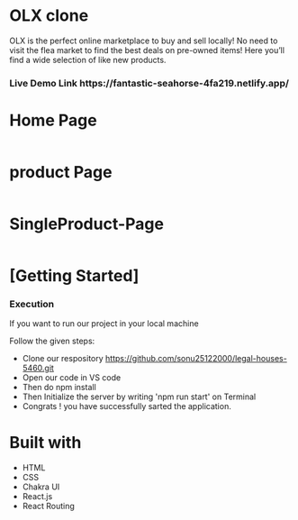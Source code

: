 # OLX clone
OLX is the perfect online marketplace to buy and sell locally! No need to visit the flea market to find the best deals on pre-owned items! Here you’ll find a wide selection of like new products.

<h3>Live Demo Link https://fantastic-seahorse-4fa219.netlify.app/ </h3>

 <h1>Home Page</h1>
    <img src="https://i.postimg.cc/XvfcfyVr/Screenshot-2023-02-27-at-9-34-04-PM.png" alt="">
  <h1>product Page</h1>
    <img src="https://i.postimg.cc/QVZdJVNM/Screenshot-2023-02-27-at-9-35-04-PM.png" alt="">
     <h1>SingleProduct-Page</h1>
    <img src="https://i.postimg.cc/CxK7k45d/Screenshot-2023-02-27-at-9-53-00-PM.png" alt="">
    <h1>[Getting Started]</h1>
    <h3>Execution</h3>
    <p>If you want to run our project in your local machine</p>
    <p>Follow the given steps:</p>
    <ul>
        <li>Clone our respository <a href="https://github.com/sonu25122000/legal-houses-5460.git">https://github.com/sonu25122000/legal-houses-5460.git</a></li>
        <li>Open our code in VS code </li>
 <li>Then do npm install</li>
        <li>Then Initialize the server by writing 'npm run start' on Terminal</li>
 <li>Congrats !  you have successfully sarted the application.</li>
    </ul>
        <h1>Built with</h1>
    <ul>
        <li>HTML</li>
        <li>CSS</li>
        <li>Chakra UI</li>
  <li>React.js</li>
  <li>React Routing</li>
